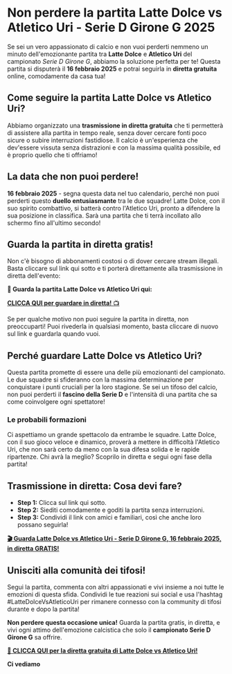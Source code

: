 # Non perdere la partita Latte Dolce vs Atletico Uri - Serie D Girone G 2025

Se sei un vero appassionato di calcio e non vuoi perderti nemmeno un minuto dell'emozionante partita tra **Latte Dolce** e **Atletico Uri** del campionato _Serie D Girone G_, abbiamo la soluzione perfetta per te! Questa partita si disputerà il **16 febbraio 2025** e potrai seguirla in **diretta gratuita** online, comodamente da casa tua!

## Come seguire la partita Latte Dolce vs Atletico Uri?

Abbiamo organizzato una **trasmissione in diretta gratuita** che ti permetterà di assistere alla partita in tempo reale, senza dover cercare fonti poco sicure o subire interruzioni fastidiose. Il calcio è un'esperienza che dev'essere vissuta senza distrazioni e con la massima qualità possibile, ed è proprio quello che ti offriamo!

## La data che non puoi perdere!

**16 febbraio 2025** - segna questa data nel tuo calendario, perché non puoi perderti questo **duello entusiasmante** tra le due squadre! Latte Dolce, con il suo spirito combattivo, si batterà contro l'Atletico Uri, pronto a difendere la sua posizione in classifica. Sarà una partita che ti terrà incollato allo schermo fino all'ultimo secondo!

## Guarda la partita in diretta gratis!

Non c'è bisogno di abbonamenti costosi o di dover cercare stream illegali. Basta cliccare sul link qui sotto e ti porterà direttamente alla trasmissione in diretta dell'evento:

**🎥 Guarda la partita Latte Dolce vs Atletico Uri qui:**

[**CLICCA QUI per guardare in diretta!** 📺](https://tinyurl.com/livestreamfreeo?st=Latte+Dolce+vs+Atletico+Uri&si=ghc)

Se per qualche motivo non puoi seguire la partita in diretta, non preoccuparti! Puoi rivederla in qualsiasi momento, basta cliccare di nuovo sul link e guardarla quando vuoi.

## Perché guardare Latte Dolce vs Atletico Uri?

Questa partita promette di essere una delle più emozionanti del campionato. Le due squadre si sfideranno con la massima determinazione per conquistare i punti cruciali per la loro stagione. Se sei un tifoso del calcio, non puoi perderti il **fascino della Serie D** e l'intensità di una partita che sa come coinvolgere ogni spettatore!

### Le probabili formazioni

Ci aspettiamo un grande spettacolo da entrambe le squadre. Latte Dolce, con il suo gioco veloce e dinamico, proverà a mettere in difficoltà l'Atletico Uri, che non sarà certo da meno con la sua difesa solida e le rapide ripartenze. Chi avrà la meglio? Scoprilo in diretta e segui ogni fase della partita!

## Trasmissione in diretta: Cosa devi fare?

- **Step 1:** Clicca sul link qui sotto.
- **Step 2:** Siediti comodamente e goditi la partita senza interruzioni.
- **Step 3:** Condividi il link con amici e familiari, così che anche loro possano seguirla!

[**🎬 Guarda Latte Dolce vs Atletico Uri - Serie D Girone G, 16 febbraio 2025, in diretta GRATIS!**](https://tinyurl.com/livestreamfreeo?st=Latte+Dolce+vs+Atletico+Uri&si=ghc)

## Unisciti alla comunità dei tifosi!

Segui la partita, commenta con altri appassionati e vivi insieme a noi tutte le emozioni di questa sfida. Condividi le tue reazioni sui social e usa l'hashtag #LatteDolceVsAtleticoUri per rimanere connesso con la community di tifosi durante e dopo la partita!

**Non perdere questa occasione unica!** Guarda la partita gratis, in diretta, e vivi ogni attimo dell'emozione calcistica che solo il **campionato Serie D Girone G** sa offrire.

[**🔴 CLICCA QUI per la diretta gratuita di Latte Dolce vs Atletico Uri!**](https://tinyurl.com/livestreamfreeo?st=Latte+Dolce+vs+Atletico+Uri&si=ghc)

**Ci vediamo**
